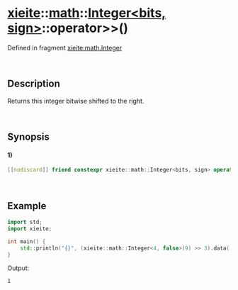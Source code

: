 # [xieite](../../../../../xieite.md)\:\:[math](../../../../../math.md)\:\:[Integer<bits, sign>](../../../../integer.md)\:\:operator\>\>\(\)
Defined in fragment [xieite:math.Integer](../../../../../../../src/math/integer.cpp)

&nbsp;

## Description
Returns this integer bitwise shifted to the right.

&nbsp;

## Synopsis
#### 1)
```cpp
[[nodiscard]] friend constexpr xieite::math::Integer<bits, sign> operator>>(xieite::math::Integer<bits, sign> leftOperand, xieite::math::Integer<bits, sign> rightOperand) noexcept;
```

&nbsp;

## Example
```cpp
import std;
import xieite;

int main() {
    std::println("{}", (xieite::math::Integer<4, false>(9) >> 3).data());
}
```
Output:
```
1
```
